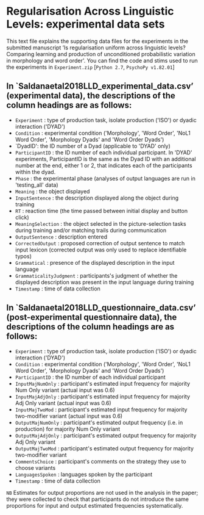 # Regularisation Across Linguistic Levels: experimental data sets

This text file explains the supporting data files for the experiments in the submitted manuscript ’Is regularisation uniform across linguistic levels? Comparing learning and production of unconditioned probabilistic variation in morphology and word order'. You can find the code and stims used to run the experiments in `Experiment.zip` [`Python 2.7`, `PsychoPy v1.82.01`]

## In `Saldanaetal2018LLD_experimental_data.csv’ (experimental data), the descriptions of the column headings are as follows:<br />

- `Experiment` : type of production task, isolate production ('ISO') or dyadic interaction ('DYAD')<br />
- `Condition` : experimental condition ('Morphology', 'Word Order', 'NoL1 Word Order', 'Morphology Dyads' and 'Word Order Dyads')<br />
- `DyadID': the ID number of a Dyad (applicable to 'DYAD' only)<br />
- `ParticipantID` : the ID number of each individual participant. In 'DYAD' experiments, ParticipantID is the same as the Dyad ID with an additional number at the end, either 1 or 2, that indicates each of the participants within the dyad.<br />
- `Phase` : the experimental phase (analyses of output languages are run in 'testing_all' data)<br />
- `Meaning` : the object displayed<br />
- `InputSentence` : the description displayed along the object during training<br />
- `RT` : reaction time (the time passed between initial display and button click)<br />
- `MeaningSelection` : the object selected in the picture-selection tasks during training and/or matching trails during communication<br />
- `OutputSentence` : description entered<br />
- `CorrectedOutput` : proposed correction of output sentence to match input lexicon (corrected output was only used to replace identifiable typos)<br />
- `Grammatical` : presence of the displayed description in the input language<br />
- `GrammaticalityJudgment` : participants's judgment of whether the displayed description was present in the input language during training<br />
- `Timestamp` : time of data collection<br />
 

## In `Saldanaetal2018LLD_questionnaire_data.csv’ (post-experimental questionnaire data), the descriptions of the column headings are as follows:<br />

- `Experiment` : type of production task, isolate production ('ISO') or dyadic interaction ('DYAD')<br />
- `Condition` : experimental condition ('Morphology', 'Word Order', 'NoL1 Word Order', 'Morphology Dyads' and 'Word Order Dyads')<br />
- `ParticipantID` : the ID number of each individual participant<br />
- `InputMajNumOnly` :  participant's estimated input frequency for majority Num Only variant (actual input was 0.6)<br />
- `InputMajAdjOnly` : participant's estimated input frequency for majority Adj Only variant (actual input was 0.6)<br />
- `InputMajTwoMod` : participant's estimated input frequency for majority two-modifier variant (actual input was 0.6)<br />
- `OutputMajNumOnly` : participant's estimated output frequency (i.e. in production) for majority Num Only variant <br />
- `OutputMajAdjOnly` : participant's estimated output frequency for majority Adj Only variant <br />
- `OutputMajTwoMod` : participant's estimated output frequency for majority two-modifier variant <br />
- `CommentsChoice` : participant's comments on the strategy they use to choose variants<br />
- `LanguagesSpoken` : languages spoken by the participant<br />
- `Timestamp` : time of data collection<br />


`NB` Estimates for output proportions are not used in the analysis in the paper; they were collected to check that participants do not introduce the same proportions for input and output estimated frequencies systematically. 
